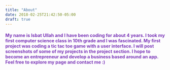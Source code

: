 ```yaml
---
title: "About"
date: 2018-02-25T21:42:50-05:00
draft: true
---
```

#### <span style="color:rgb(123, 55, 184)"> My name is Isbat Ullah and I have been coding for about 4 years. I took my first computer science class in 10th grade and I was fascinated. My first project was coding a tic tac toe game with a user interface. I will post screenshots of some of my projects in the project section. I hope to become an entrepreneur and develop a business based around an app. Feel free to explore my page and contact me :) </span>
